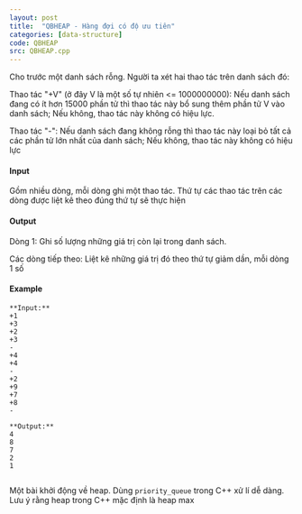 ```yaml
---
layout: post
title:  "QBHEAP - Hàng đợi có độ ưu tiên"
categories: [data-structure]
code: QBHEAP
src: QBHEAP.cpp
---
```




  



Cho trước một danh sách rỗng. Người ta xét hai thao tác trên danh sách đó:

Thao tác "+V" (ở đây V là một số tự nhiên <= 1000000000): Nếu danh sách đang có ít hơn 15000 phần tử thì thao tác này bổ sung thêm phần tử V vào danh sách; Nếu không, thao tác này không có hiệu lực.

Thao tác "-": Nếu danh sách đang không rỗng thì thao tác này loại bỏ tất cả các phần tử lớn nhất của danh sách; Nếu không, thao tác này không có hiệu lực

#### Input

Gồm nhiều dòng, mỗi dòng ghi một thao tác. Thứ tự các thao tác trên các dòng được liệt kê theo đúng thứ tự sẽ thực hiện

#### Output

Dòng 1: Ghi số lượng những giá trị còn lại trong danh sách.

Các dòng tiếp theo: Liệt kê những giá trị đó theo thứ tự giảm dần, mỗi dòng 1 số

#### Example

```
**Input:**
+1
+3
+2
+3
-
+4
+4
-
+2
+9
+7
+8
-

**Output:**
4
8 
7 
2 
1 


```

<!--more-->



Một bài khởi động về heap. Dùng `priority_queue` trong C++ xử lí dễ dàng. Lưu ý rằng heap trong C++ mặc định là heap max
